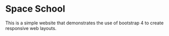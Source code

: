 # Space School

This is a simple website that demonstrates the use of bootstrap 4 to create responsive web layouts.
